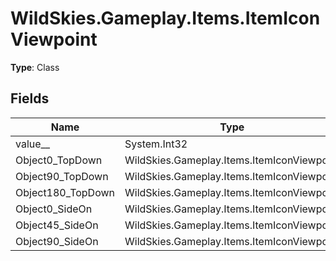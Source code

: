 ﻿# WildSkies.Gameplay.Items.ItemIconViewpoint

**Type**: Class

## Fields

| Name | Type | Access |
|------|------|--------|
| value__ | System.Int32 | Public |
| Object0_TopDown | WildSkies.Gameplay.Items.ItemIconViewpoint | Public |
| Object90_TopDown | WildSkies.Gameplay.Items.ItemIconViewpoint | Public |
| Object180_TopDown | WildSkies.Gameplay.Items.ItemIconViewpoint | Public |
| Object0_SideOn | WildSkies.Gameplay.Items.ItemIconViewpoint | Public |
| Object45_SideOn | WildSkies.Gameplay.Items.ItemIconViewpoint | Public |
| Object90_SideOn | WildSkies.Gameplay.Items.ItemIconViewpoint | Public |

